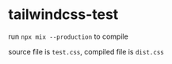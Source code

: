 # tailwindcss-test

run `npx mix --production` to compile

source file is `test.css`, compiled file is `dist.css`

